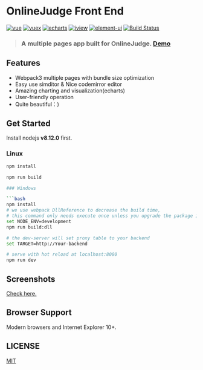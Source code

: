 # OnlineJudge Front End
[![vue](https://img.shields.io/badge/vue-2.5.13-blue.svg?style=flat-square)](https://github.com/vuejs/vue)
[![vuex](https://img.shields.io/badge/vuex-3.0.1-blue.svg?style=flat-square)](https://vuex.vuejs.org/)
[![echarts](https://img.shields.io/badge/echarts-3.8.3-blue.svg?style=flat-square)](https://github.com/ecomfe/echarts)
[![iview](https://img.shields.io/badge/iview-2.8.0-blue.svg?style=flat-square)](https://github.com/iview/iview)
[![element-ui](https://img.shields.io/badge/element-2.0.9-blue.svg?style=flat-square)](https://github.com/ElemeFE/element)
[![Build Status](https://travis-ci.org/QingdaoU/OnlineJudgeFE.svg?branch=master)](https://github.com/miemie1688/OnlineJudgeFE)

>### A multiple pages app built for OnlineJudge. [Demo](https://60.204.175.19/)

## Features

+ Webpack3 multiple pages with bundle size optimization
+ Easy use simditor & Nice codemirror editor
+ Amazing charting and visualization(echarts)
+ User-friendly operation
+ Quite beautiful：)

## Get Started

Install nodejs **v8.12.0** first.

### Linux

```bash
npm install

npm run build

### Windows

```bash
npm install
# we use webpack DllReference to decrease the build time,
# this command only needs execute once unless you upgrade the package in build/webpack.dll.conf.js
set NODE_ENV=development 
npm run build:dll

# the dev-server will set proxy table to your backend
set TARGET=http://Your-backend

# serve with hot reload at localhost:8080
npm run dev
```

## Screenshots

[Check here.](https://github.com/miemie1688/OnlineJudge)

## Browser Support

Modern browsers and Internet Explorer 10+.

## LICENSE

[MIT](http://opensource.org/licenses/MIT)
